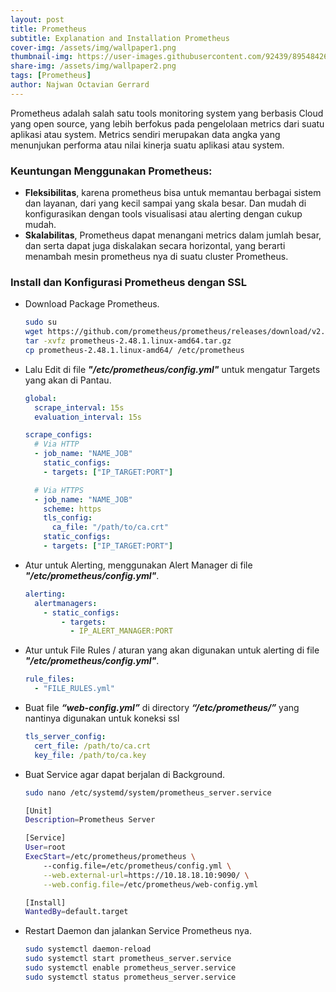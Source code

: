 ```yaml
---
layout: post
title: Prometheus
subtitle: Explanation and Installation Prometheus
cover-img: /assets/img/wallpaper1.png
thumbnail-img: https://user-images.githubusercontent.com/92439/89548426-51fb0f00-d807-11ea-890f-afb3f9d8110a.png
share-img: /assets/img/wallpaper2.png
tags: [Prometheus]
author: Najwan Octavian Gerrard
---
```


Prometheus adalah salah satu tools monitoring system yang berbasis Cloud yang open source, yang lebih berfokus pada pengelolaan metrics dari suatu aplikasi atau system. Metrics sendiri merupakan data angka yang menunjukan performa atau nilai kinerja suatu aplikasi atau system.

### Keuntungan Menggunakan Prometheus:
- **Fleksibilitas**, karena prometheus bisa untuk memantau berbagai sistem dan layanan, dari yang kecil sampai yang skala besar. Dan mudah di konfigurasikan dengan tools visualisasi atau alerting dengan cukup mudah.
- **Skalabilitas**, Prometheus dapat menangani metrics dalam jumlah besar, dan serta dapat juga diskalakan secara horizontal, yang berarti menambah mesin prometheus nya di suatu cluster Prometheus.


### Install dan Konfigurasi Prometheus dengan SSL
  - Download Package Prometheus.
    ```bash
    sudo su
    wget https://github.com/prometheus/prometheus/releases/download/v2.48.1/prometheus-2.48.1.linux-amd64.tar.gz
    tar -xvfz prometheus-2.48.1.linux-amd64.tar.gz
    cp prometheus-2.48.1.linux-amd64/ /etc/prometheus
    ```
    
  - Lalu Edit di file **_"/etc/prometheus/config.yml"_** untuk mengatur Targets yang akan di Pantau.
    ```yaml
    global:
      scrape_interval: 15s
      evaluation_interval: 15s
    
    scrape_configs:
      # Via HTTP
      - job_name: "NAME_JOB"
        static_configs:
        - targets: ["IP_TARGET:PORT"]

      # Via HTTPS
      - job_name: "NAME_JOB"
        scheme: https
        tls_config:
          ca_file: "/path/to/ca.crt"
        static_configs:
        - targets: ["IP_TARGET:PORT"]
    ```
    
  - Atur untuk Alerting, menggunakan Alert Manager di file **_"/etc/prometheus/config.yml"_**.
    ```yaml
    alerting:
      alertmanagers:
        - static_configs:
            - targets:
              - IP_ALERT_MANAGER:PORT
    ```
    
  - Atur untuk File Rules / aturan yang akan digunakan untuk alerting di file **_"/etc/prometheus/config.yml"_**.
    ```yaml
    rule_files:
      - "FILE_RULES.yml"
    ```
    
  - Buat file **_“web-config.yml”_** di directory **_“/etc/prometheus/”_**  yang nantinya digunakan untuk koneksi ssl
    ```yaml
    tls_server_config:
      cert_file: /path/to/ca.crt
      key_file: /path/to/ca.key
    ```
    
  - Buat Service agar dapat berjalan di Background.
    ```bash
    sudo nano /etc/systemd/system/prometheus_server.service
    ```
    ```bash
    [Unit]
    Description=Prometheus Server

    [Service]
    User=root
    ExecStart=/etc/prometheus/prometheus \
        --config.file=/etc/prometheus/config.yml \
        --web.external-url=https://10.18.18.10:9090/ \
        --web.config.file=/etc/prometheus/web-config.yml

    [Install]
    WantedBy=default.target
    ```
    
  - Restart Daemon dan jalankan Service Prometheus nya.
    ```bash
    sudo systemctl daemon-reload
    sudo systemctl start prometheus_server.service
    sudo systemctl enable prometheus_server.service
    sudo systemctl status prometheus_server.service
    ```
    
